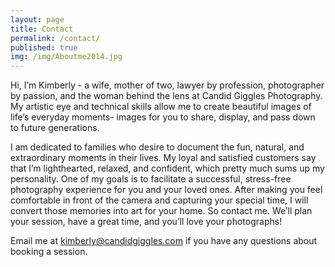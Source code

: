 ```yaml
---
layout: page
title: Contact
permalink: /contact/
published: true
img: /img/Aboutme2014.jpg
---
```


Hi, I’m Kimberly - a wife, mother of two, lawyer by profession, photographer by passion, and the woman behind the lens at Candid Giggles Photography. My artistic eye and technical skills allow me to create beautiful images of life’s everyday moments- images for you to share, display, and pass down to future generations.

I am dedicated to families who desire to document the fun, natural, and extraordinary moments in their lives. My loyal and satisfied customers say that I’m lighthearted, relaxed, and confident, which pretty much sums up my personality. One of my goals is to facilitate a successful, stress-free photography experience for you and your loved ones. After making you feel comfortable in front of the camera and capturing your special time, I will convert those memories into art for your home. So contact me. We’ll plan your session, have a great time, and you’ll love your photographs!

Email me at <a href="mailto:kimberly@candidgiggles.com">kimberly@candidgiggles.com</a> if you have any questions about booking a session.